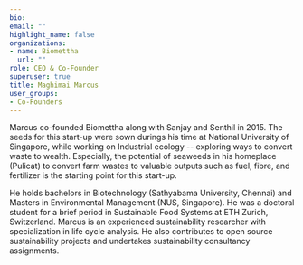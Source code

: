 ```yaml
---
bio: 
email: ""
highlight_name: false
organizations:
- name: Biomettha
  url: ""
role: CEO & Co-Founder
superuser: true
title: Maghimai Marcus
user_groups:
- Co-Founders
---
```

Marcus co-founded Biomettha  along with Sanjay  and Senthil in 2015. The seeds for this start-up were sown durings his time at National University of Singapore, while working on Industrial ecology -- exploring ways to convert waste to wealth. Especially, the  potential of seaweeds in his homeplace (Pulicat) to convert farm wastes to valuable outputs such as fuel, fibre, and fertilizer is the starting point for this start-up.

He holds bachelors in Biotechnology (Sathyabama University, Chennai) and Masters in Environmental Management (NUS, Singapore). He  was a doctoral student for a brief period in Sustainable Food Systems at ETH Zurich, Switzerland. Marcus is an experienced sustainability researcher with specialization in life cycle analysis. He also contributes to open source sustainability projects and undertakes sustainability consultancy assignments. 



